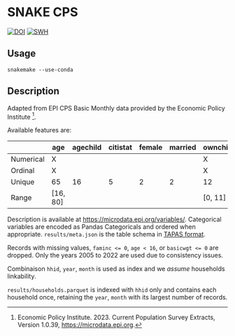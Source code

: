# SNAKE CPS

[![DOI](https://zenodo.org/badge/DOI/10.5281/zenodo.7861403.svg)](https://doi.org/10.5281/zenodo.7861403)
[![SWH](https://archive.softwareheritage.org/badge/swh:1:dir:10aabffde6f5a50ecc81c631b3f42beaa2b5aa9d/)](https://archive.softwareheritage.org/swh:1:dir:10aabffde6f5a50ecc81c631b3f42beaa2b5aa9d;origin=https://github.com/snake-challenge/snake-cps;visit=swh:1:snp:0b29db053816a71f4071dd6a593efafbfd311967;anchor=swh:1:rev:0b0fd5a4c287a5c25517bfd6af94cd02f47ee869)

## Usage

```console
snakemake --use-conda
```

## Description

Adapted from EPI CPS Basic Monthly data provided by the Economic Policy Institute [^1].

Available features are:

|           | age      | agechild | citistat | female | married | ownchild | wbhaom | gradeatn | cow1 | ftptstat | statefips | hoursut  | faminc | mind16 | mocc10 |
|-----------|----------|----------|----------|--------|---------|----------|--------|----------|------|----------|-----------|----------|--------|--------|--------|
| Numerical | X        |          |          |        |         | X        |        |          |      |          |           | X        |        |        |        |
| Ordinal   | X        |          |          |        |         | X        |        | X        |      |          |           | X        | X      |        |        |
| Unique    | 65       | 16       | 5        | 2      | 2       | 12       | 6      | 16       | 8    | 9        | 51        | 129      | 15     | 16     | 10     |
| Range     | [16, 80] |          |          |        |         | [0, 11]  |        |          |      |          |           | [0, 198] |        |        |        |

Description is available at https://microdata.epi.org/variables/.
Categorical variables are encoded as Pandas Categoricals and ordered when appropriate.
`results/meta.json` is the table schema
in [TAPAS format](https://privacy-sdg-toolbox.readthedocs.io/en/latest/dataset-schema.html).

Records with missing values, `faminc <= 0`, `age < 16`, or `basicwgt <= 0` are dropped.
Only the years 2005 to 2022 are used due to consistency issues.

Combinaison `hhid`, `year`, `month` is used as index and we *assume* households linkability.

`results/households.parquet` is indexed with `hhid` only and contains each household once, retaining the `year`, `month` with
its
largest number of records.

[^1]: Economic Policy Institute. 2023. Current Population Survey Extracts, Version 1.0.39, https://microdata.epi.org.
